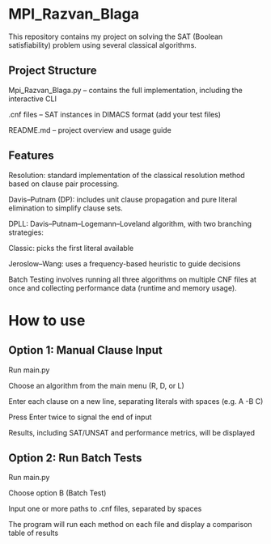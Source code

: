 # MPI_Razvan_Blaga
This repository contains my project on solving the SAT (Boolean satisfiability) problem using several classical algorithms.

## Project Structure
Mpi_Razvan_Blaga.py – contains the full implementation, including the interactive CLI

.cnf files – SAT instances in DIMACS format (add your test files)

README.md – project overview and usage guide

## Features
Resolution: standard implementation of the classical resolution method based on clause pair processing.

Davis–Putnam (DP): includes unit clause propagation and pure literal elimination to simplify clause sets.

DPLL: Davis–Putnam–Logemann–Loveland algorithm, with two branching strategies:

Classic: picks the first literal available

Jeroslow–Wang: uses a frequency-based heuristic to guide decisions

Batch Testing involves running all three algorithms on multiple CNF files at once and collecting performance data (runtime and memory usage).

# How to use

## Option 1: Manual Clause Input
Run main.py

Choose an algorithm from the main menu (R, D, or L)

Enter each clause on a new line, separating literals with spaces (e.g. A -B C)

Press Enter twice to signal the end of input

Results, including SAT/UNSAT and performance metrics, will be displayed

## Option 2: Run Batch Tests
Run main.py

Choose option B (Batch Test)

Input one or more paths to .cnf files, separated by spaces

The program will run each method on each file and display a comparison table of results
